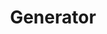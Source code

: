 ---
title: "Generator"

categories: ['']

tags: ['Generator']

arabic: ['المولد']

publishers: ['تطبيقات الذكاء الاصطناعي في خدمة اللغة العربية']

types: "word"

slug: ""
---